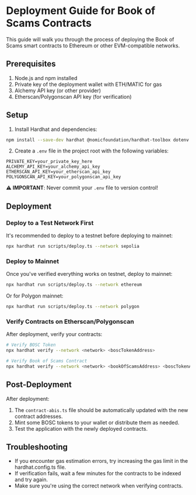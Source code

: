 
# Deployment Guide for Book of Scams Contracts

This guide will walk you through the process of deploying the Book of Scams smart contracts to Ethereum or other EVM-compatible networks.

## Prerequisites

1. Node.js and npm installed
2. Private key of the deployment wallet with ETH/MATIC for gas
3. Alchemy API key (or other provider)
4. Etherscan/Polygonscan API key (for verification)

## Setup

1. Install Hardhat and dependencies:

```bash
npm install --save-dev hardhat @nomicfoundation/hardhat-toolbox dotenv
```

2. Create a `.env` file in the project root with the following variables:

```
PRIVATE_KEY=your_private_key_here
ALCHEMY_API_KEY=your_alchemy_api_key
ETHERSCAN_API_KEY=your_etherscan_api_key
POLYGONSCAN_API_KEY=your_polygonscan_api_key
```

⚠️ **IMPORTANT**: Never commit your `.env` file to version control!

## Deployment

### Deploy to a Test Network First

It's recommended to deploy to a testnet before deploying to mainnet:

```bash
npx hardhat run scripts/deploy.ts --network sepolia
```

### Deploy to Mainnet

Once you've verified everything works on testnet, deploy to mainnet:

```bash
npx hardhat run scripts/deploy.ts --network ethereum
```

Or for Polygon mainnet:

```bash
npx hardhat run scripts/deploy.ts --network polygon
```

### Verify Contracts on Etherscan/Polygonscan

After deployment, verify your contracts:

```bash
# Verify BOSC Token
npx hardhat verify --network <network> <boscTokenAddress>

# Verify Book of Scams Contract
npx hardhat verify --network <network> <bookOfScamsAddress> <boscTokenAddress>
```

## Post-Deployment

After deployment:

1. The `contract-abis.ts` file should be automatically updated with the new contract addresses.
2. Mint some BOSC tokens to your wallet or distribute them as needed.
3. Test the application with the newly deployed contracts.

## Troubleshooting

- If you encounter gas estimation errors, try increasing the gas limit in the hardhat.config.ts file.
- If verification fails, wait a few minutes for the contracts to be indexed and try again.
- Make sure you're using the correct network when verifying contracts.
